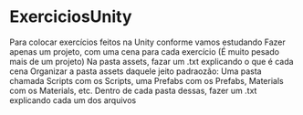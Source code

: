 # ExerciciosUnity
Para colocar exercícios feitos na Unity conforme vamos estudando
Fazer apenas um projeto, com uma cena para cada exercício (É muito pesado mais de um projeto)
Na pasta assets, fazar um .txt explicando o que é cada cena
Organizar a pasta assets daquele jeito padraozão: Uma pasta chamada Scripts com os Scripts, uma Prefabs com os Prefabs, Materials com os Materials, etc.
Dentro de cada pasta dessas, fazer um .txt explicando cada um dos arquivos
